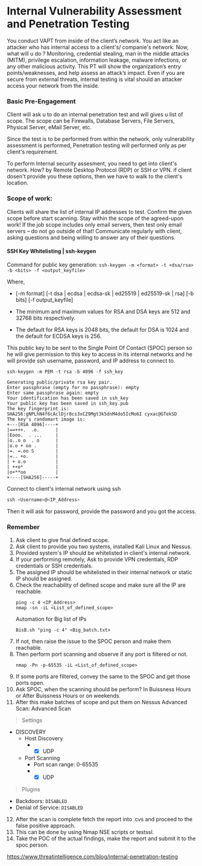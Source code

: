# Internal Vulnerability Assessment and Penetration Testing

You conduct VAPT from inside of the client’s network. You act like an attacker who has internal access to a client's/ companie's network. Now, what will u do ? Monitoring, credential stealing, man in the middle attacks (MITM), privilege escalation, information leakage, malware infections, or any other malicious activity. This PT will show the organization’s entry points/weaknesses, and help assess an attack’s impact. Even if you are secure from external threats, internal testing is vital should an attacker access your network from the inside.

### Basic Pre-Engagement
Client will ask u to do an internal penetration test and will gives u list of scope. The scope can be Firewalls, Database Servers, File Servers, Physical Server, eMail Server, etc. 

Since the test is to be performed from within the network, only vulnerability assessment is performed, Penetration testing will performed only as per client's requirement.

To perform Internal security assesment, you need to get into client's network. 
How? by Remote Desktop Protocol (RDP) or SSH or VPN. if client dosen't provide you these options, then we have to walk to the client's location.

### Scope of work:
Clients will share the list of internal IP addresses to test. Confirm the given scope before start scanning. Stay within the scope of the agreed-upon work! If the job scope includes only email servers, then test only email servers – do not go outside of that! Communicate regularly with client, asking questions and being willing to answer any of their questions. 

#### SSH Key Whitelisting | ssh-keygen

Command for public key generation:  `ssh-keygen -m <format> -t <dsa/rsa> -b <bits> -f <output_keyfile>`

Where, 
- [-m format] [-t dsa | ecdsa | ecdsa-sk | ed25519 | ed25519-sk | rsa] [-b bits] [-f output_keyfile]

- The minimum and maximum values for RSA and DSA keys are 512 and 32768 bits respectively. 

- The default for RSA keys is 2048 bits, the default for DSA is 1024 and the default for ECDSA keys is 256. 

This public key to be sent to the Single Point Of Contact (SPOC) person so he will give permission to this key to access in its internal networks and he will provide ssh username, password, and IP address to connect to. 

```
ssh-keygen -m PEM -t rsa -b 4096 -f ssh_key
```
```
Generating public/private rsa key pair.
Enter passphrase (empty for no passphrase): empty
Enter same passphrase again: empty
Your identification has been saved in ssh_key
Your public key has been saved in ssh_key.pub
The key fingerprint is:
SHA256:gNPLhN4f6cAclDjr8cs3xCZ9Mgt3k5dnM4do5IcMo6I cyxac@GTekSD
The key's randomart image is:
+---[RSA 4096]----+
|==+++.  .o.      |
|Eooo.  . ...     |
|o..o o  . o      |
|o.o + oo .       |
|=. =.oo S        |
|=.. +o.          |
| + o.o           |
| ++o*            |
|o+**oo           |
+----[SHA256]-----+
```

Connect to client's internal network using ssh
```powershell
ssh <Username>@<IP_Address> 
```
Then it will ask for password, provide the password and you got the access. 


### Remember

1. Ask client to give final defined scope.
2. Ask client to provide you two systems, installed Kali Linux and Nessus.
3. Provided system's IP should be whitelisted in client's internal network.
4. If your performing remotely, Ask to provide VPN credentials, RDP credentials or SSH credentials.
5. The assigned IP should be whitelisted in their internal network or static IP should be assigned.
6. Check the reachability of defined scope and make sure all the IP are reachable.
   ```shell
   ping -c 4 <IP_Address>
   nmap -sn -iL <List_of_defined_scope>
   ```
   Automation for Big list of IPs
   ```
   BisB.sh "ping -c 4" <Big_batch.txt>
   ```
8. If not, then raise the issue to the SPOC person and make them reachable.
9. Then perform port scanning and observe if any port is filtered or not.
   ```shell
   nmap -Pn -p-65535 -iL <List_of_defined_scope>
   ```
10. If some ports are filtered, convey the same to the SPOC and get those ports open.
11. Ask SPOC, when the scanning should be perform? In Buissness Hours or After Buissness Hours or on weekends.
12. After this make batches of scope and put them on Nessus Advanced Scan:
    Advanced Scan 
> Settings
  - DISCOVERY
    - Host Discovery
      -  - [x] UDP
     
    - Port Scanning
      - Port scan range: 0-65535
      -  - [x] UDP
     
> Plugins
  - Backdoors: `DISABLED`
  - Denial of Service: `DISABLED`

12. After the scan is complete fetch the report into .cvs and proceed to the false positive approach.
13. This can be done by using Nmap NSE scripts or testssl.
14. Take the POC of the actual findings, make the report and submit it to the spoc person. 


https://www.threatintelligence.com/blog/internal-penetration-testing
